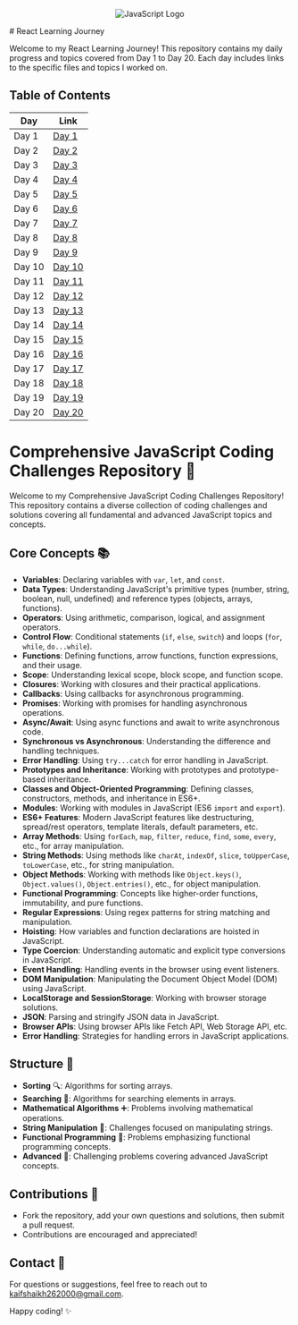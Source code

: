 <p align="center">
  <img src="https://upload.wikimedia.org/wikipedia/commons/thumb/9/99/Unofficial_JavaScript_logo_2.svg/64px-Unofficial_JavaScript_logo_2.svg.png" alt="JavaScript Logo">
</p>
# React Learning Journey

Welcome to my React Learning Journey! This repository contains my daily progress and topics covered from Day 1 to Day 20. Each day includes links to the specific files and topics I worked on.

## Table of Contents

| Day  | Link                                                                                          |
|------|-----------------------------------------------------------------------------------------------|
| Day 1| [Day 1](https://github.com/kaifshaikh262000/react-learning/blob/main/day1/introduction.md)                     |
| Day 2| [Day 2](https://github.com/kaifshaikh262000/react-learning/blob/main/day2/jsx-rendering.md)               |
| Day 3| [Day 3](https://github.com/kaifshaikh262000/react-learning/blob/main/day3/components-props.md)                 |
| Day 4| [Day 4](https://github.com/kaifshaikh262000/react-learning/blob/main/day4/state-lifecycle.md)                   |
| Day 5| [Day 5](https://github.com/kaifshaikh262000/react-learning/blob/main/day5/handling-events.md)                       |
| Day 6| [Day 6](https://github.com/kaifshaikh262000/react-learning/blob/main/day6/conditional-rendering.md)           |
| Day 7| [Day 7](https://github.com/kaifshaikh262000/react-learning/blob/main/day7/lists-keys.md)                             |
| Day 8| [Day 8](https://github.com/kaifshaikh262000/react-learning/blob/main/day8/forms.md)                                             |
| Day 9| [Day 9](https://github.com/kaifshaikh262000/react-learning/blob/main/day9/lifting-state-up.md)                     |
| Day 10| [Day 10](https://github.com/kaifshaikh262000/react-learning/blob/main/day10/composition-inheritance.md)   |
| Day 11| [Day 11](https://github.com/kaifshaikh262000/react-learning/blob/main/day11/thinking-in-react.md)                   |
| Day 12| [Day 12](https://github.com/kaifshaikh262000/react-learning/blob/main/day12/react-router.md)                             |
| Day 13| [Day 13](https://github.com/kaifshaikh262000/react-learning/blob/main/day13/code-splitting.md)                         |
| Day 14| [Day 14](https://github.com/kaifshaikh262000/react-learning/blob/main/day14/context.md)                                       |
| Day 15| [Day 15](https://github.com/kaifshaikh262000/react-learning/blob/main/day15/hooks-usestate.md)                       |
| Day 16| [Day 16](https://github.com/kaifshaikh262000/react-learning/blob/main/day16/hooks-useeffect.md)                     |
| Day 17| [Day 17](https://github.com/kaifshaikh262000/react-learning/blob/main/day17/custom-hooks.md)                             |
| Day 18| [Day 18](https://github.com/kaifshaikh262000/react-learning/blob/main/day18/refs.md)                                             |
| Day 19| [Day 19](https://github.com/kaifshaikh262000/react-learning/blob/main/day19/react-performance.md)                   |
| Day 20| [Day 20](https://github.com/kaifshaikh262000/react-learning/blob/main/day20/testing.md)                                       |

# Comprehensive JavaScript Coding Challenges Repository 🚀

Welcome to my Comprehensive JavaScript Coding Challenges Repository! This repository contains a diverse collection of coding challenges and solutions covering all fundamental and advanced JavaScript topics and concepts.

## Core Concepts 📚

- **Variables**: Declaring variables with `var`, `let`, and `const`.
- **Data Types**: Understanding JavaScript's primitive types (number, string, boolean, null, undefined) and reference types (objects, arrays, functions).
- **Operators**: Using arithmetic, comparison, logical, and assignment operators.
- **Control Flow**: Conditional statements (`if`, `else`, `switch`) and loops (`for`, `while`, `do...while`).
- **Functions**: Defining functions, arrow functions, function expressions, and their usage.
- **Scope**: Understanding lexical scope, block scope, and function scope.
- **Closures**: Working with closures and their practical applications.
- **Callbacks**: Using callbacks for asynchronous programming.
- **Promises**: Working with promises for handling asynchronous operations.
- **Async/Await**: Using async functions and await to write asynchronous code.
- **Synchronous vs Asynchronous**: Understanding the difference and handling techniques.
- **Error Handling**: Using `try...catch` for error handling in JavaScript.
- **Prototypes and Inheritance**: Working with prototypes and prototype-based inheritance.
- **Classes and Object-Oriented Programming**: Defining classes, constructors, methods, and inheritance in ES6+.
- **Modules**: Working with modules in JavaScript (ES6 `import` and `export`).
- **ES6+ Features**: Modern JavaScript features like destructuring, spread/rest operators, template literals, default parameters, etc.
- **Array Methods**: Using `forEach`, `map`, `filter`, `reduce`, `find`, `some`, `every`, etc., for array manipulation.
- **String Methods**: Using methods like `charAt`, `indexOf`, `slice`, `toUpperCase`, `toLowerCase`, etc., for string manipulation.
- **Object Methods**: Working with methods like `Object.keys()`, `Object.values()`, `Object.entries()`, etc., for object manipulation.
- **Functional Programming**: Concepts like higher-order functions, immutability, and pure functions.
- **Regular Expressions**: Using regex patterns for string matching and manipulation.
- **Hoisting**: How variables and function declarations are hoisted in JavaScript.
- **Type Coercion**: Understanding automatic and explicit type conversions in JavaScript.
- **Event Handling**: Handling events in the browser using event listeners.
- **DOM Manipulation**: Manipulating the Document Object Model (DOM) using JavaScript.
- **LocalStorage and SessionStorage**: Working with browser storage solutions.
- **JSON**: Parsing and stringify JSON data in JavaScript.
- **Browser APIs**: Using browser APIs like Fetch API, Web Storage API, etc.
- **Error Handling**: Strategies for handling errors in JavaScript applications.

## Structure 📂

- **Sorting** 🔍: Algorithms for sorting arrays.
- **Searching** 🔎: Algorithms for searching elements in arrays.
- **Mathematical Algorithms** ➕: Problems involving mathematical operations.
- **String Manipulation** 🔡: Challenges focused on manipulating strings.
- **Functional Programming** 🎯: Problems emphasizing functional programming concepts.
- **Advanced** 🌟: Challenging problems covering advanced JavaScript concepts.

## Contributions 🌟

- Fork the repository, add your own questions and solutions, then submit a pull request.
- Contributions are encouraged and appreciated!

## Contact 📧

For questions or suggestions, feel free to reach out to [kaifshaikh262000@gmail.com](mailto:kaifshaikh262000@gmail.com).

Happy coding! ✨
